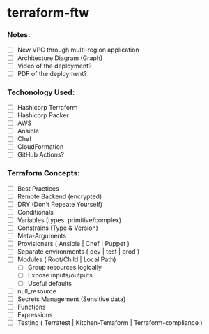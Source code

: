 # terraform-ftw

### Notes:
- [ ] New VPC through multi-region application
- [ ] Architecture Diagram (Graph)
- [ ] Video of the deployment?
- [ ] PDF of the deployment?

### Techonology Used:

- [ ] Hashicorp Terraform
- [ ] Hashicorp Packer
- [ ] AWS
- [ ] Ansible
- [ ] Chef
- [ ] CloudFormation
- [ ] GitHub Actions?

### Terraform Concepts:
- [ ] Best Practices
- [ ] Remote Backend (encrypted)
- [ ] DRY (Don't Repeate Yourself)
- [ ] Conditionals
- [ ] Variables (types: primitive/complex)
- [ ] Constrains (Type & Version)
- [ ] Meta-Arguments
- [ ] Provisioners ( Ansible | Chef | Puppet )
- [ ] Separate environments ( dev | test | prod )
- [ ] Modules ( Root/Child | Local Path)
  - [ ] Group resources logically
  - [ ] Expose inputs/outputs
  - [ ] Useful defaults
- [ ] null_resource
- [ ] Secrets Management (Sensitive data)
- [ ] Functions
- [ ] Expressions
- [ ] Testing ( Terratest | Kitchen-Terraform | Terraform-compliance )